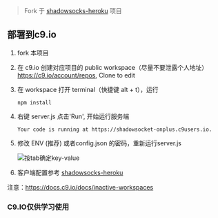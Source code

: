 > Fork 于 [shadowsocks-heroku](https://github.com/mrluanma/shadowsocks-heroku) 项目

## 部署到c9.io

1. fork 本项目

2. 在 c9.io 创建对应项目的 public workspace（尽量不要泄露个人地址）
    
   https://c9.io/account/repos, Clone to edit

3. 在 workspace 打开 terminal（快捷键 alt + t），运行
    ```
    npm install
    ```

4. 右键 server.js 点击'Run', 开始运行服务端

   ```
   Your code is running at https://shadowsocket-onplus.c9users.io.
   ```
5. 修改 ENV (推荐) 或者config.json 的密码，重新运行server.js

    ![按tab确定key-value](https://user-images.githubusercontent.com/31188782/31967727-57a57ebe-b941-11e7-8528-a9a5cb6081a6.png)

6. 客户端配置参考 [shadowsocks-heroku](https://github.com/onplus/shadowsocks-heroku#启动本地-client) 

注意：https://docs.c9.io/docs/inactive-workspaces  

### C9.IO仅供学习使用

